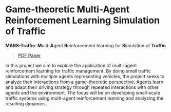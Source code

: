 # Game-theoretic Multi-Agent Reinforcement Learning Simulation of Traffic

**MARS-Traffic**: **M**ulti-**A**gent **R**einforcement learning for **S**imulation of **Traffic**

> [PDF Paper](paper/main.pdf)

In this project we aim to explore the application of multi-agent reinforcement learning for traffic management. By doing small traffic simulations with multiple agents representing vehicles, the project seeks to analyze their interactions from a game-theoretic perspective. Agents learn and adapt their driving strategy through repeated interactions with other agents and the environment. The focus will be on developing small-scale traffic systems using multi-agent reinforcement learning and analyzing the resulting dynamics.
